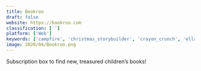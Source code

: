 ```yaml
---
title: Bookroo
draft: false 
website: https://bookroo.com
classification: ['']
platform: ['Web']
keywords: ['campfire', 'christmas_storybuilder', 'crayon_crunch', 'ella_the_engineer', 'emma_on_atlantic', 'epic', 'kubernetes', 'lifetales_child_journals', 'lostmy.name', 'phrasee', 'plum_print', 'talk_to_transformer', 'the_atypical_sketchbook', 'write_with_artificial_intelligence', 'monkeylearn']
image: 2020/04/Bookroo.png
---
```

Subscription box to find new, treasured children’s books!